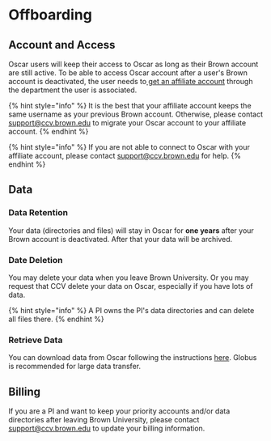 # Offboarding

## Account and Access

Oscar users will keep their access to Oscar as long as their Brown account are still active. To be able to access Oscar account after a user's Brown account is deactivated, the user needs to[ get an affiliate account](https://ithelp.brown.edu/kb/articles/request-a-brown-account-for-an-affiliate) through the department the user is associated.&#x20;

{% hint style="info" %}
It is the best that your affiliate account keeps the same username as your previous Brown account. Otherwise, please contact support@ccv.brown.edu to migrate your Oscar account to your affiliate account.
{% endhint %}

{% hint style="info" %}
If you are not able to connect to Oscar with your affiliate account, please contact support@ccv.brown.edu for help.
{% endhint %}

## Data

### Data Retention

Your data (directories and files) will stay in Oscar for **one years** after your Brown account is deactivated. After that your data will be archived.&#x20;

### Date Deletion

You may delete your data when you leave Brown University. Or you may request that CCV delete your data on Oscar, especially if you have lots of data.

{% hint style="info" %}
A PI owns the PI's data directories and can delete all files there.&#x20;
{% endhint %}

### Retrieve Data

You can download data from Oscar following the instructions [here](https://docs.ccv.brown.edu/oscar/managing-files/filetransfer). Globus is recommended for large data transfer.&#x20;

## Billing

If you are a PI and want to keep your priority accounts and/or data directories after leaving Brown University, please contact support@ccv.brown.edu to update your billing information.
